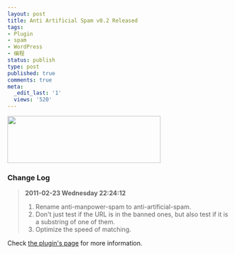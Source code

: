 ```yaml
---
layout: post
title: Anti Artificial Spam v0.2 Released
tags:
- Plugin
- spam
- WordPress
- 编程
status: publish
type: post
published: true
comments: true
meta:
  _edit_last: '1'
  views: '520'
---
```

<a href="https://picasaweb.google.com/lh/photo/jrOJUT0rqkBrzPsVM4k4EA?feat=embedwebsite"><img src="https://lh4.googleusercontent.com/_ceUJ_lBTHzc/TWZX7Vkc9qI/AAAAAAAABkg/BUMJWsLaqWA/s800/wp-anti-artificial-spam.png" height="106" width="345" /></a>

<h3>Change Log</h3>

<blockquote>
<strong>2011-02-23 Wednesday 22:24:12</strong>
<ol>
	<li>Rename anti-manpower-spam to anti-artificial-spam.</li>
	<li>Don't just test if the URL is in the banned ones, but also test if it is a substring of one of them.</li>
	<li>Optimize the speed of matching.</li>
</ol>
</blockquote>

Check <a href="http://0x3f.org/?p=1293">the plugin's page</a> for more information.
